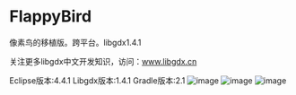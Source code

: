 FlappyBird
==========

像素鸟的移植版。跨平台。libgdx1.4.1

关注更多libgdx中文开发知识，访问：www.libgdx.cn

Eclipse版本:4.4.1
Libgdx版本:1.4.1
Gradle版本:2.1
![image](https://github.com/sonzhihui/FlappyBird/ScreenShots/1.png)
![image](https://github.com/sonzhihui/FlappyBird/ScreenShots/2.png)
![image](https://github.com/sonzhihui/FlappyBird/ScreenShots/3.png)
